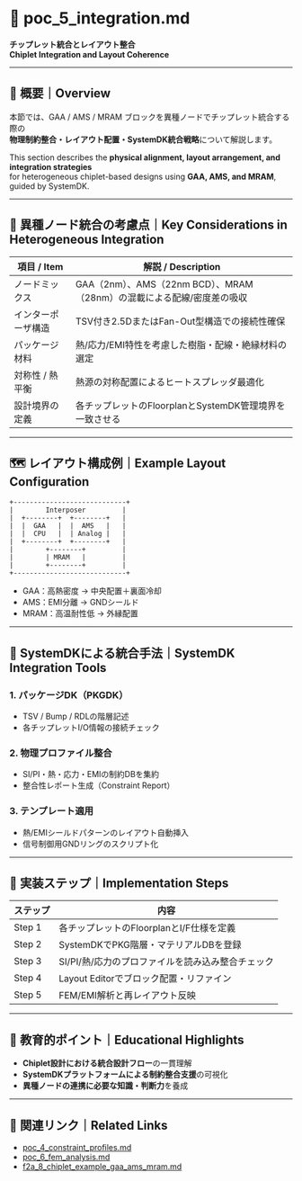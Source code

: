 # 🧩 poc_5_integration.md  
**チップレット統合とレイアウト整合**  
**Chiplet Integration and Layout Coherence**

---

## 📘 概要｜Overview

本節では、GAA / AMS / MRAM ブロックを異種ノードでチップレット統合する際の  
**物理制約整合・レイアウト配置・SystemDK統合戦略**について解説します。

This section describes the **physical alignment, layout arrangement, and integration strategies**  
for heterogeneous chiplet-based designs using **GAA, AMS, and MRAM**, guided by SystemDK.

---

## 🔩 異種ノード統合の考慮点｜Key Considerations in Heterogeneous Integration

| 項目 / Item | 解説 / Description |
|-------------|--------------------|
| ノードミックス | GAA（2nm）、AMS（22nm BCD）、MRAM（28nm）の混載による配線/密度差の吸収 |
| インターポーザ構造 | TSV付き2.5DまたはFan-Out型構造での接続性確保 |
| パッケージ材料 | 熱/応力/EMI特性を考慮した樹脂・配線・絶縁材料の選定 |
| 対称性 / 熱平衡 | 熱源の対称配置によるヒートスプレッダ最適化 |
| 設計境界の定義 | 各チップレットのFloorplanとSystemDK管理境界を一致させる |

---

## 🗺️ レイアウト構成例｜Example Layout Configuration

```
+----------------------------+
|        Interposer         |
|  +--------+  +--------+   |
|  |  GAA   |  |  AMS   |   |
|  |  CPU   |  | Analog |   |
|  +--------+  +--------+   |
|        +--------+         |
|        | MRAM   |         |
|        +--------+         |
+----------------------------+
```

- GAA：高熱密度 → 中央配置＋裏面冷却
- AMS：EMI分離 → GNDシールド
- MRAM：高温耐性低 → 外縁配置

---

## 🧰 SystemDKによる統合手法｜SystemDK Integration Tools

### 1. パッケージDK（PKGDK）
- TSV / Bump / RDLの階層記述
- 各チップレットI/O情報の接続チェック

### 2. 物理プロファイル整合
- SI/PI・熱・応力・EMIの制約DBを集約
- 整合性レポート生成（Constraint Report）

### 3. テンプレート適用
- 熱/EMIシールドパターンのレイアウト自動挿入
- 信号制御用GNDリングのスクリプト化

---

## 🧪 実装ステップ｜Implementation Steps

| ステップ | 内容 |
|----------|------|
| Step 1 | 各チップレットのFloorplanとI/F仕様を定義 |
| Step 2 | SystemDKでPKG階層・マテリアルDBを登録 |
| Step 3 | SI/PI/熱/応力のプロファイルを読み込み整合チェック |
| Step 4 | Layout Editorでブロック配置・リファイン |
| Step 5 | FEM/EMI解析と再レイアウト反映 |

---

## 🎯 教育的ポイント｜Educational Highlights

- **Chiplet設計における統合設計フロー**の一貫理解
- **SystemDKプラットフォームによる制約整合支援**の可視化
- **異種ノードの連携に必要な知識・判断力**を養成

---

## 🔗 関連リンク｜Related Links

- [poc_4_constraint_profiles.md](./poc_4_constraint_profiles.md)
- [poc_6_fem_analysis.md](./poc_6_fem_analysis.md)
- [f2a_8_chiplet_example_gaa_ams_mram.md](../../f_chapter2a_systemdk/f2a_8_chiplet_example_gaa_ams_mram.md)
